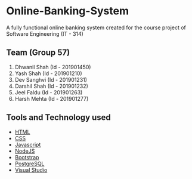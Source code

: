 # Online-Banking-System
A fully functional online banking system created for the course project of Software Engineering (IT - 314)

## Team (Group 57)
1. Dhwanil Shah (Id - 201901450)
2. Yash Shah (Id - 201901210)
3. Dev Sanghvi (Id - 201901231)
4. Darshil Shah (Id - 201901232)
5. Jeel Faldu (Id - 201901263)
6. Harsh Mehta (Id - 201901277)

## Tools and Technology used

- [HTML](https://developer.mozilla.org/en-US/docs/Web/HTML)
- [CSS](https://developer.mozilla.org/en-US/docs/Web/CSS)
- [Javascript](https://developer.mozilla.org/en-US/docs/Web/JavaScript)
- [NodeJS](https://nodejs.org/en/)
- [Bootstrap](https://getbootstrap.com/)
- [PostgreSQL](https://www.postgresql.org/)
- [Visual Studio](https://visualstudio.microsoft.com/)
